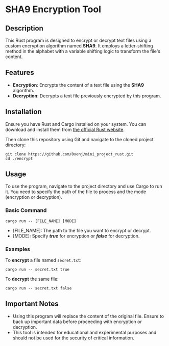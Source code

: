 # SHA9 Encryption Tool

## Description

This Rust program is designed to encrypt or decrypt text files using a custom encryption algorithm named **SHA9**. It employs a letter-shifting method in the alphabet with a variable shifting logic to transform the file's content.

## Features

- **Encryption**: Encrypts the content of a text file using the **SHA9** algorithm.
- **Decryption**: Decrypts a text file previously encrypted by this program.

## Installation

Ensure you have Rust and Cargo installed on your system. You can download and install them from [the official Rust website](https://www.rust-lang.org/tools/install).

Then clone this repository using Git and navigate to the cloned project directory:

```
git clone https://github.com/0xenj/mini_project_rust.git
cd ./encrypt
```

## Usage

To use the program, navigate to the project directory and use Cargo to run it. You need to specify the path of the file to process and the mode (encryption or decryption).

### Basic Command

`cargo run -- [FILE_NAME] [MODE]`

- [FILE_NAME]: The path to the file you want to encrypt or decrypt.
- [MODE]: Specify ***true*** for encryption or ***false*** for decryption.

### Examples

To **encrypt** a file named `secret.txt`:

`cargo run -- secret.txt true`

To **decrypt** the same file:

`cargo run -- secret.txt false`

## Important Notes

- Using this program will replace the content of the original file. Ensure to back up important data before proceeding with encryption or decryption.
- This tool is intended for educational and experimental purposes and should not be used for the security of critical information.

